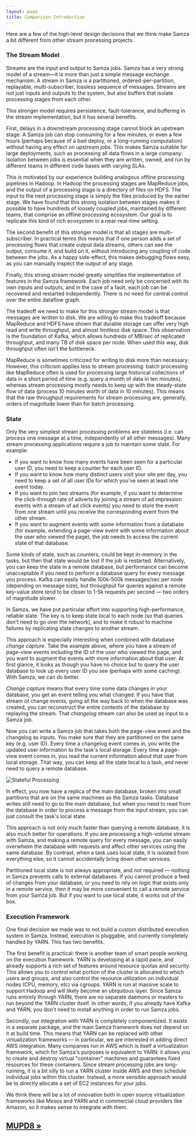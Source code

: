 ```yaml
---
layout: page
title: Comparison Introduction
---
```

<!--
   Licensed to the Apache Software Foundation (ASF) under one or more
   contributor license agreements.  See the NOTICE file distributed with
   this work for additional information regarding copyright ownership.
   The ASF licenses this file to You under the Apache License, Version 2.0
   (the "License"); you may not use this file except in compliance with
   the License.  You may obtain a copy of the License at

       http://www.apache.org/licenses/LICENSE-2.0

   Unless required by applicable law or agreed to in writing, software
   distributed under the License is distributed on an "AS IS" BASIS,
   WITHOUT WARRANTIES OR CONDITIONS OF ANY KIND, either express or implied.
   See the License for the specific language governing permissions and
   limitations under the License.
-->

Here are a few of the high-level design decisions that we think make Samza a bit different from other stream processing projects.

### The Stream Model

Streams are the input and output to Samza jobs. Samza has a very strong model of a stream&mdash;it is more than just a simple message exchange mechanism. A stream in Samza is a partitioned, ordered-per-partition, replayable, multi-subscriber, lossless sequence of messages. Streams are not just inputs and outputs to the system, but also buffers that isolate processing stages from each other.

This stronger model requires persistence, fault-tolerance, and buffering in the stream implementation, but it has several benefits.

First, delays in a downstream processing stage cannot block an upstream stage. A Samza job can stop consuming for a few minutes, or even a few hours (perhaps because of a bad deploy, or a long-running computation) without having any effect on upstream jobs. This makes Samza suitable for large deployments, such as processing all data flows in a large company: isolation between jobs is essential when they are written, owned, and run by different teams in different code bases with varying SLAs.

This is motivated by our experience building analogous offline processing pipelines in Hadoop. In Hadoop the processing stages are MapReduce jobs, and the output of a processing stage is a directory of files on HDFS. The input to the next processing stage is simply the files produced by the earlier stage. We have found that this strong isolation between stages makes it possible to have hundreds of loosely coupled jobs, maintained by different teams, that comprise an offline processing ecosystem. Our goal is to replicate this kind of rich ecosystem in a near-real-time setting.

The second benefit of this stronger model is that all stages are multi-subscriber. In practical terms this means that if one person adds a set of processing flows that create output data streams, others can see the output, consume it, and build on it, without introducing any coupling of code between the jobs. As a happy side-effect, this makes debugging flows easy, as you can manually inspect the output of any stage.

Finally, this strong stream model greatly simplifies the implementation of features in the Samza framework. Each job need only be concerned with its own inputs and outputs, and in the case of a fault, each job can be recovered and restarted independently. There is no need for central control over the entire dataflow graph.

The tradeoff we need to make for this stronger stream model is that messages are written to disk. We are willing to make this tradeoff because MapReduce and HDFS have shown that durable storage can offer very high read and write throughput, and almost limitless disk space. This observation is the foundation of Kafka, which allows hundreds of MB/sec of replicated throughput, and many TB of disk space per node. When used this way, disk throughput often isn't the bottleneck.

MapReduce is sometimes criticized for writing to disk more than necessary. However, this criticism applies less to stream processing: batch processing like MapReduce often is used for processing large historical collections of data in a short period of time (e.g. query a month of data in ten minutes), whereas stream processing mostly needs to keep up with the steady-state flow of data (process 10 minutes worth of data in 10 minutes). This means that the raw throughput requirements for stream processing are, generally, orders of magnitude lower than for batch processing.

### <a name="state"></a> State

Only the very simplest stream processing problems are stateless (i.e. can process one message at a time, independently of all other messages). Many stream processing applications require a job to maintain some state. For example:

* If you want to know how many events have been seen for a particular user ID, you need to keep a counter for each user ID.
* If you want to know how many distinct users visit your site per day, you need to keep a set of all user IDs for which you've seen at least one event today.
* If you want to join two streams (for example, if you want to determine the click-through rate of adverts by joining a stream of ad impression events with a stream of ad click events) you need to store the event from one stream until you receive the corresponding event from the other stream.
* If you want to augment events with some information from a database (for example, extending a page-view event with some information about the user who viewed the page), the job needs to access the current state of that database.

Some kinds of state, such as counters, could be kept in-memory in the tasks, but then that state would be lost if the job is restarted. Alternatively, you can keep the state in a remote database, but performance can become unacceptable if you need to perform a database query for every message you process. Kafka can easily handle 100k-500k messages/sec per node (depending on message size), but throughput for queries against a remote key-value store tend to be closer to 1-5k requests per second &mdash; two orders of magnitude slower.

In Samza, we have put particular effort into supporting high-performance, reliable state. The key is to keep state local to each node (so that queries don't need to go over the network), and to make it robust to machine failures by replicating state changes to another stream.

This approach is especially interesting when combined with database *change capture*. Take the
example above, where you have a stream of page-view events including the ID of the user who viewed the page, and you want to augment the events with more information about that user. At first glance, it looks as though you have no choice but to query the user database to look up every user ID you see (perhaps with some caching). With Samza, we can do better.

*Change capture* means that every time some data changes in your database, you get an event telling you what changed. If you have that stream of change events, going all the way back to when the database was created, you can reconstruct the entire contents of the database by replaying the stream. That *changelog* stream can also be used as input to a Samza job.

Now you can write a Samza job that takes both the page-view event and the changelog as inputs. You make sure that they are partitioned on the same key (e.g. user ID). Every time a changelog event comes in, you write the updated user information to the task's local storage. Every time a page-view event comes in, you read the current information about that user from local storage. That way, you can keep all the state local to a task, and never need to query a remote database.

<img src="/img/0.7.0/learn/documentation/introduction/samza_state.png" alt="Stateful Processing" class="diagram-large">

In effect, you now have a replica of the main database, broken into small partitions that are on the same machines as the Samza tasks. Database writes still need to go to the main database, but when you need to read from the database in order to process a message from the input stream, you can just consult the task's local state.

This approach is not only much faster than querying a remote database, it is also much better for operations. If you are processing a high-volume stream with Samza, and making a remote query for every message, you can easily overwhelm the database with requests and affect other services using the same database. By contrast, when a task uses local state, it is isolated from everything else, so it cannot accidentally bring down other services.

Partitioned local state is not always appropriate, and not required &mdash; nothing in Samza prevents calls to external databases. If you cannot produce a feed of changes from your database, or you need to rely on logic that exists only in a remote service, then it may be more convenient to call a remote service from your Samza job. But if you want to use local state, it works out of the box.

### Execution Framework

One final decision we made was to not build a custom distributed execution system in Samza. Instead, execution is pluggable, and currently completely handled by YARN. This has two benefits.

The first benefit is practical: there is another team of smart people working on the execution framework. YARN is developing at a rapid pace, and already supports a rich set of features around resource quotas and security. This allows you to control what portion of the cluster is allocated to which users and groups, and also control the resource utilization on individual nodes (CPU, memory, etc) via cgroups. YARN is run at massive scale to support Hadoop and will likely become an ubiquitous layer. Since Samza runs entirely through YARN, there are no separate daemons or masters to run beyond the YARN cluster itself. In other words, if you already have Kafka and YARN, you don't need to install anything in order to run Samza jobs.

Secondly, our integration with YARN is completely componentized. It exists in a separate package, and the main Samza framework does not depend on it at build time. This means that YARN can be replaced with other virtualization frameworks &mdash; in particular, we are interested in adding direct AWS integration. Many companies run in AWS which is itself a virtualization framework, which for Samza's purposes is equivalent to YARN: it allows you to create and destroy virtual "container" machines and guarantees fixed resources for these containers. Since stream processing jobs are long-running, it is a bit silly to run a YARN cluster inside AWS and then schedule individual jobs within this cluster. Instead, a more sensible approach would be to directly allocate a set of EC2 instances for your jobs.

We think there will be a lot of innovation both in open source virtualization frameworks like Mesos and YARN and in commercial cloud providers like Amazon, so it makes sense to integrate with them.

## [MUPD8 &raquo;](mupd8.html)
